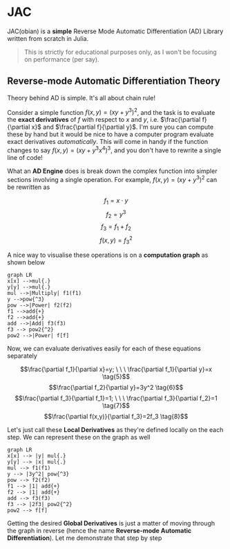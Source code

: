 # JAC

JAC(obian) is a **simple** Reverse Mode Automatic Differentiation (AD) Library written from scratch in Julia. 

> This is strictly for educational purposes only, as I won't be focusing on performance (per say). 

## Reverse-mode Automatic Differentiation Theory
Theory behind AD is simple. It's all about chain rule! 


Consider a simple function $f(x,y)=(xy+y^3)^2$, and the task is to evaluate the **exact derivatives** of $f$ with respect to $x$ and $y$, i.e. $\frac{\partial f}{\partial x}$ and $\frac{\partial f}{\partial y}$. I'm sure you can compute these by hand but it would be nice to have a computer program evaluate exact derivatives *automatically*. This will come in handy if the function changes to say $f(x,y)=(xy+y^3x^4)^3$, and you don't have to rewrite a single line of code! 

What an **AD Engine** does is break down the complex function into simpler sections involving a single operation. For example, $f(x,y)=(xy+y^3)^2$ can be rewritten as

$$f_1 = x \cdot y \tag{1}$$
$$f_2 = y^3 \tag{2}$$
$$f_3 = f_1 + f_2 \tag{3}$$
$$f(x,y) = f_3^2 \tag{4}$$

A nice way to visualise these operations is on a **computation graph** as shown below

```mermaid
graph LR
x[x] -->mul{.}
y[y] -->mul{.}
mul -->|Multiply| f1(f1)
y -->pow{^3}
pow -->|Power| f2(f2)
f1 -->add{+}
f2 -->add{+}
add -->|Add| f3(f3)
f3 --> pow2{^2}
pow2 -->|Power| f[f]
```

Now, we can evaluate derivatives easily for each of these equations separately

$$\frac{\partial f_1}{\partial x}=y; \ \ \ \frac{\partial f_1}{\partial y}=x \tag{5}$$
$$\frac{\partial f_2}{\partial y}=3y^2 \tag{6}$$
$$\frac{\partial f_3}{\partial f_1}=1; \ \ \ \frac{\partial f_3}{\partial f_2}=1 \tag{7}$$
$$\frac{\partial f(x,y)}{\partial f_3}=2f_3 \tag{8}$$

Let's just call these **Local Derivatives** as they're defined locally on the each step. We can represent these on the graph as well

```mermaid
graph LR
x[x] --> |y| mul{.}
y[y] --> |x| mul{.}
mul --> f1(f1)
y --> |3y^2| pow{^3}
pow --> f2(f2)
f1 --> |1| add{+}
f2 --> |1| add{+}
add --> f3(f3)
f3 --> |2f3| pow2{^2}
pow2 --> f[f]
```

Getting the desired **Global Derivatives** is just a matter of moving through the graph in reverse (hence the name **Reverse-mode Automatic Differentiation**). Let me demonstrate that step by step

